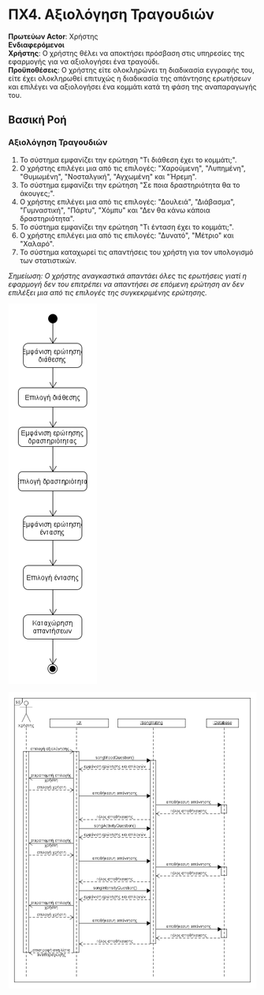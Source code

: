 # ΠΧ4. Αξιολόγηση Τραγουδιών

**Πρωτεύων Actor**: Χρήστης  
**Ενδιαφερόμενοι**  
**Χρήστης**: Ο χρήστης θέλει να αποκτήσει πρόσβαση στις υπηρεσίες της εφαρμογής για να αξιολογήσει ένα τραγούδι.     
**Προϋποθέσεις**: Ο χρήστης είτε ολοκληρώνει τη διαδικασία εγγραφής του, είτε έχει ολοκληρωθεί επιτυχώς η διαδικασία της απάντησης ερωτήσεων και επιλέγει να αξιολογήσει ένα κομμάτι κατά τη φάση της αναπαραγωγής του.

## Βασική Ροή

### Αξιολόγηση Τραγουδιών
1. Το σύστημα εμφανίζει την ερώτηση "Τι διάθεση έχει το κομμάτι;".
2. Ο χρήστης επιλέγει μια από τις επιλογές: "Χαρούμενη", "Λυπημένη", "Θυμωμένη", "Νοσταλγική", "Αγχωμένη" και "Ήρεμη".
3. Το σύστημα εμφανίζει την ερώτηση "Σε ποια δραστηριότητα θα το άκουγες;".
4. Ο χρήστης επιλέγει μια από τις επιλογές: "Δουλειά", "Διάβασμα", "Γυμναστική", "Πάρτυ", "Χόμπυ" και "Δεν θα κάνω κάποια δραστηριότητα".
5. Το σύστημα εμφανίζει την ερώτηση "Τι ένταση έχει το κομμάτι;".
6. Ο χρήστης επιλέγει μια από τις επιλογές: "Δυνατό", "Μέτριο" και "Χαλαρό".
7. Το σύστημα καταχωρεί τις απαντήσεις του χρήστη για τον υπολογισμό των στατιστικών.

_Σημείωση: Ο χρήστης αναγκαστικά απαντάει όλες τις ερωτήσεις γιατί η εφαρμογή δεν του επιτρέπει να απαντήσει σε επόμενη ερώτηση αν δεν επιλέξει μια από τις επιλογές της συγκεκριμένης ερώτησης._

![Διάγραμμα Δραστηριότητας](docs/markdown/uml/requirements/activity-song-rating.png)

![Διάγραμμα Ακολουθίας](docs/markdown/uml/requirements/sequence-song-rating.png)


